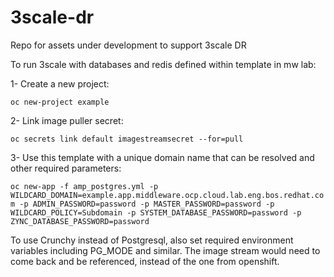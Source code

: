 # 3scale-dr
Repo for assets under development to support 3scale DR

To run 3scale with databases and redis defined within template in mw lab:

1- Create a new project:

`oc new-project example`

2- Link image puller secret:

`oc secrets link default imagestreamsecret --for=pull`

3- Use this template with a unique domain name that can be resolved and other required parameters:

`oc new-app -f amp_postgres.yml -p WILDCARD_DOMAIN=example.app.middleware.ocp.cloud.lab.eng.bos.redhat.com -p ADMIN_PASSWORD=password -p MASTER_PASSWORD=password -p WILDCARD_POLICY=Subdomain -p SYSTEM_DATABASE_PASSWORD=password -p ZYNC_DATABASE_PASSWORD=password`

To use Crunchy instead of Postgresql, also set required environment variables including PG_MODE and similar. The image stream would need to come back and be referenced, instead of the one from openshift.